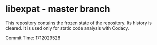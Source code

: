 # libexpat - master branch

This repository contains the frozen state of the repository.
Its history is cleared. It is used only for static code
analysis with Codacy.

Commit Time: 1712029528